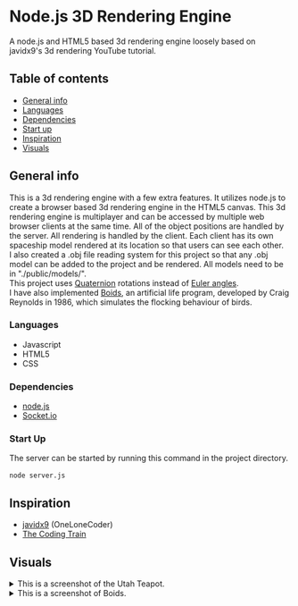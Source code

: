 # Node.js 3D Rendering Engine
A node.js and HTML5 based 3d rendering engine loosely based on javidx9's 3d rendering YouTube tutorial.

## Table of contents
* [General info](#general-info)
* [Languages](#languages)
* [Dependencies](#dependencies)
* [Start up](#start-up)
* [Inspiration](#inspiration)
* [Visuals](#visuals)

## General info
This is a 3d rendering engine with a few extra features. It utilizes node.js to create a browser based 3d rendering engine in the HTML5 canvas. This 3d rendering engine is multiplayer and can be accessed by multiple web browser clients at the same time. All of the object positions are handled by the server. All rendering is handled by the client. Each client has its own spaceship model rendered at its location so that users can see each other. 
<br>
I also created a .obj file reading system for this project so that any .obj model can be added to the project and be rendered. All models need to be in "./public/models/".
<br>
This project uses [Quaternion](https://en.wikipedia.org/wiki/Quaternion) rotations instead of [Euler angles](https://en.wikipedia.org/wiki/Euler_angles).
<br>
I have also implemented [Boids](https://en.wikipedia.org/wiki/Boids), an artificial life program, developed by Craig Reynolds in 1986, which simulates the flocking behaviour of birds. 

### Languages
* Javascript
* HTML5
* CSS

### Dependencies
* [node.js](https://nodejs.org/en)
* [Socket.io](https://socket.io)

### Start Up
The server can be started by running this command in the project directory.
```
node server.js
```

## Inspiration
* [javidx9](https://www.youtube.com/channel/UC-yuWVUplUJZvieEligKBkA) (OneLoneCoder)
* [The Coding Train](https://www.youtube.com/channel/UCvjgXvBlbQiydffZU7m1_aw)

## Visuals
<details>
<summary>This is a screenshot of the Utah Teapot.</summary>
<br>
<img src="./images/UtahTeapotScreenshot.png">
</details>

<details>
<summary>This is a screenshot of Boids.</summary>
<br>
<img src="./images/BoidExample.png">
</details>

